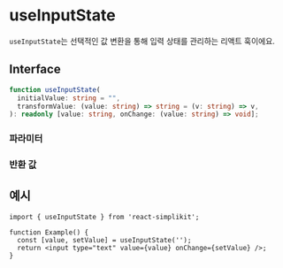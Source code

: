 # useInputState

`useInputState`는 선택적인 값 변환을 통해 입력 상태를 관리하는 리액트 훅이에요.

## Interface
```ts
function useInputState(
  initialValue: string = "",
  transformValue: (value: string) => string = (v: string) => v,
): readonly [value: string, onChange: (value: string) => void];

```

### 파라미터

<Interface
  name="initialValue"
  type="string"
  description='입력의 초기 값이에요. 기본값은 빈 문자열 (<code>""</code>)이에요.'
/>

<Interface
  name="transformValue"
  type="(value: string) => string"
  description="입력 값을 변환하는 함수예요. 기본값은 입력을 변하지 않은 채로 반환하는 동일 함수예요."
/>

### 반환 값

<Interface
  name=""
  type="readonly [value: string, onChange: (value: string) => void]"
  description="다음을 포함하는 튜플이에요:"
  :nested="[
    {
      name: 'value',
      type: 'string',
      description: '현재 상태 값이에요.',
    },
    {
      name: 'onChange',
      type: '(value: string) => void',
      description: '상태를 업데이트하는 함수예요.',
    },
  ]"
/>


## 예시

```tsx
import { useInputState } from 'react-simplikit';

function Example() {
  const [value, setValue] = useInputState('');
  return <input type="text" value={value} onChange={setValue} />;
}
```
  

